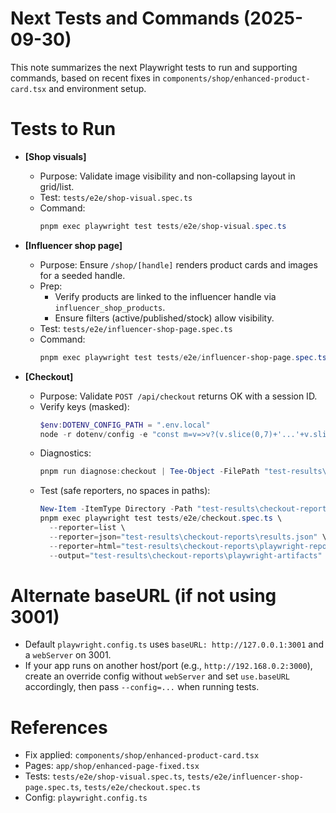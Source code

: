# Next Tests and Commands (2025-09-30)

This note summarizes the next Playwright tests to run and supporting commands, based on recent fixes in `components/shop/enhanced-product-card.tsx` and environment setup.

# Tests to Run

- **[Shop visuals]**
  - Purpose: Validate image visibility and non-collapsing layout in grid/list.
  - Test: `tests/e2e/shop-visual.spec.ts`
  - Command:
    ```powershell
    pnpm exec playwright test tests/e2e/shop-visual.spec.ts
    ```

- **[Influencer shop page]**
  - Purpose: Ensure `/shop/[handle]` renders product cards and images for a seeded handle.
  - Prep:
    - Verify products are linked to the influencer handle via `influencer_shop_products`.
    - Ensure filters (active/published/stock) allow visibility.
  - Test: `tests/e2e/influencer-shop-page.spec.ts`
  - Command:
    ```powershell
    pnpm exec playwright test tests/e2e/influencer-shop-page.spec.ts
    ```

- **[Checkout]**
  - Purpose: Validate `POST /api/checkout` returns OK with a session ID.
  - Verify keys (masked):
    ```powershell
    $env:DOTENV_CONFIG_PATH = ".env.local"
    node -r dotenv/config -e "const m=v=>v?(v.slice(0,7)+'...'+v.slice(-4)):'MISSING'; console.log('STRIPE_SECRET_KEY=',m(process.env.STRIPE_SECRET_KEY)); console.log('NEXT_PUBLIC_STRIPE_PUBLISHABLE_KEY=',m(process.env.NEXT_PUBLIC_STRIPE_PUBLISHABLE_KEY));"
    ```
  - Diagnostics:
    ```powershell
    pnpm run diagnose:checkout | Tee-Object -FilePath "test-results\checkout-reports\diagnose-checkout.txt"
    ```
  - Test (safe reporters, no spaces in paths):
    ```powershell
    New-Item -ItemType Directory -Path "test-results\checkout-reports" -Force | Out-Null
    pnpm exec playwright test tests/e2e/checkout.spec.ts \
      --reporter=list \
      --reporter=json="test-results\checkout-reports\results.json" \
      --reporter=html="test-results\checkout-reports\playwright-report" \
      --output="test-results\checkout-reports\playwright-artifacts"
    ```

# Alternate baseURL (if not using 3001)

- Default `playwright.config.ts` uses `baseURL: http://127.0.0.1:3001` and a `webServer` on 3001.
- If your app runs on another host/port (e.g., `http://192.168.0.2:3000`), create an override config without `webServer` and set `use.baseURL` accordingly, then pass `--config=...` when running tests.

# References

- Fix applied: `components/shop/enhanced-product-card.tsx`
- Pages: `app/shop/enhanced-page-fixed.tsx`
- Tests: `tests/e2e/shop-visual.spec.ts`, `tests/e2e/influencer-shop-page.spec.ts`, `tests/e2e/checkout.spec.ts`
- Config: `playwright.config.ts`
